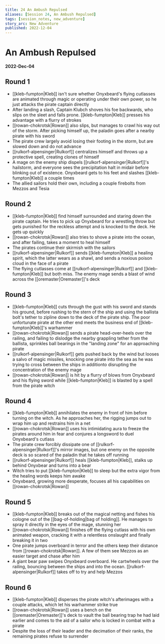 ```yaml
---
title: 24 An Ambush Repulsed
aliases: [Session 24, An Ambush Repulsed]
tags: [session_notes, new_adventure]
story_arc: New Adventure
published: 2022-12-04
---
```

# An Ambush Repulsed
**2022-Dec-04**

## Round 1
- [[kleb-fumpton|Kleb]] isn't sure whether Onyxbeard's flying cutlasses are animated through magic or operating under their own power, so he just attacks the pirate captain directly
- After landing a slash, Captain Klubch shoves his foe backwards, who slips on the sleet and falls prone. [[kleb-fumpton|Kleb]] presses his advantage with a flurry of strokes
- [[rowan-chokrotsk|Rowan]] also slips, but manages to crawl his way out of the storm. After picking himself up, the paladin goes after a nearby pirate with his sword
- The pirate crew largely avoid losing their footing in the storm, but are slowed down and do not advance
- [[rulkorf-alpensinger|Rulkorf]] centralizes himself and throws up a protective spell, creating clones of himself
- A mage on the enemy ship dispels [[rulkorf-alpensinger|Rulkorf]]'s hailstorm, and everyone sees the precipitation halt in midair before blinking out of existence. Onyxbeard gets to his feet and slashes [[kleb-fumpton|Kleb]] a couple times
- The allied sailors hold their own, including a couple firebolts from Mezzos and Tesia

## Round 2
- [[kleb-fumpton|Kleb]] find himself surrounded and staring down the pirate captain. He tries to pick up Onyxbeard for a wrestling throw but gets punished for the reckless attempt and is knocked to the deck. He gets up quickly
- [[rowan-chokrotsk|Rowan]] also tries to shove a pirate into the ocean, and after failing, takes a moment to heal himself
- The pirates continue their skirmish with the sailors
- [[rulkorf-alpensinger|Rulkorf]] sends [[kleb-fumpton|Kleb]] a healing spirit, which the latter wears as a shawl, and sends a noxious poison cloud in the face of a pirate
- The flying cutlasses come at [[rulkorf-alpensinger|Rulkorf]] and [[kleb-fumpton|Kleb]] but both miss.  The enemy mage sends a blast of wind across the [[oremaster|Oremaster]]'s deck

## Round 3
- [[kleb-fumpton|Kleb]] cuts through the gust with his sword and stands his ground, before rushing to the stern of the ship and using the ballista bolt's tether to zipline down to the deck of the pirate ship. The poor unfortunate pirate at the other end meets the business end of [[kleb-fumpton|Kleb]]'s warhammer
- [[rowan-chokrotsk|Rowan]] sends a pirate head-over-heels over the railing, and failing to dislodge the nearby grappling tether from the ballista, sprinkles ball bearings in the "landing zone" for an approaching pirate
- [[rulkorf-alpensinger|Rulkorf]] gets pushed back by the wind but looses a salvo of magic missiles, knocking one pirate into the sea as he was trying to cross between the ships in additionto disrupting the concentration of the enemy mage
- [[rowan-chokrotsk|Rowan]] is hit by a flurry of blows from Onyxbeard and his flying sword while [[kleb-fumpton|Kleb]] is blasted by a spell from the pirate witch

## Round 4
- [[kleb-fumpton|Kleb]] annihilates the enemy in front of him before turning on the witch. As he approaches her, the rigging jumps out to wrap him up and restrains him in a net
- [[rowan-chokrotsk|Rowan]] uses his intimidating aura to freeze the pirates around him in fear and conjures a longsword to duel Onyxbeard's cutlass
- The pirate crew forcibly dissipate one of [[rulkorf-alpensinger|Rulkorf]]'s mirror images, but one enemy on the opposite deck is so scared of the paladin that he takes off running
- [[rulkorf-alpensinger|Rulkorf]] heals [[kleb-fumpton|Kleb]], stalks up behind Onyxbear and turns into a bear
- Witch tries to put [[kleb-fumpton|Kleb]] to sleep but the extra vigor from the healing words keeps him awake
- Onyxbeard, growing more desperate, focuses all his capabilities on [[rowan-chokrotsk|Rowan]]

## Round 5
- [[kleb-fumpton|Kleb]] breaks out of the magical netting and fishes his cologne out of the [[bag-of-holding|bag of holding]]. He manages to spray it directly in the eyes of the mage, stunning her
- [[rowan-chokrotsk|Rowan]] finishes off the flying cutlass with his own animated weapon, cracking it with a relentless onslaught and finally breaking it in two
- One pirate jumps overboard in terror and the others keep their distance from [[rowan-chokrotsk|Rowan]]. A few of them see Mezzos as an easier target and chase after him
- A giant bear paw swipes Onyxbeard overboard. He cartwheels over the railing, bouncing between the ships and into the ocean. [[rulkorf-alpensinger|Rulkorf]] takes off to try and help Mezzos

## Round 6
- [[kleb-fumpton|Kleb]] disperses the pirate witch's afterimages with a couple attacks, which let his warhammer strike true
- [[rowan-chokrotsk|Rowan]] uses a bench on the [[oremaster|Oremaster]]'s deck to vault the ball bearing trap he had laid earlier and comes to the aid of a sailor who is locked in combat with a pirate
- Despite the loss of their leader and the decimation of their ranks, the remaining pirates refuse to surrender